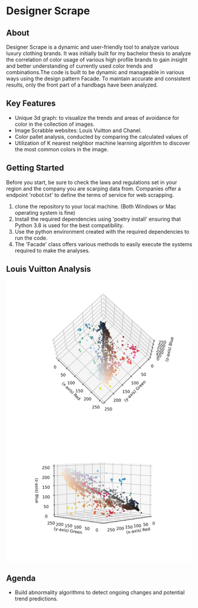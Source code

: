 # Designer Scrape
## About

Designer Scrape is a dynamic and user-friendly tool to analyze various luxury clothing brands. It was initially built 
for my bachelor thesis to analyze the correlation of color usage of various high profile brands to gain insight and 
better understanding of currently used color trends and combinations.The code is built to be dynamic and manageable in 
various ways using the design pattern Facade. To maintain accurate and consistent results, only the front part of a 
handbags have been analyzed.

## Key Features
- Unique 3d graph: to visualize the trends and areas of avoidance for color in the collection of images.
- Image Scrabble websites: Louis Vuitton and Chanel.
- Color pallet analysis, conducted by comparing the calculated values of 
- Utilization of K nearest neighbor machine learning algorithm to discover the most common colors in the image.

## Getting Started

Before you start, be sure to check the laws and regulations set in your region and the company you are scarping data from.
Companies offer a endpoint 'robot.txt' to define the terms of service for web scrapping. 

1. clone the repository to your local machine. (Both Windows or Mac operating system is fine)
2. Install the required dependencies using 'poetry install' ensuring that Python 3.8 is used for the best compatibility. 
3. Use the python environment created with the required dependencies to run the code.
4. The 'Facade' class offers various methods to easily execute the systems required to make the analyses. 

## Louis Vuitton Analysis
![Alt Text](readme_images/louisvuitton.com-handbags_rgb_scatter_plot_1.png?raw=true)
![Alt Text](readme_images/louisvuitton.com-handbags_rgb_scatter_plot_2.png?raw=true)


## Agenda
- Build abnormality algorithms to detect ongoing changes and potential trend predictions.


